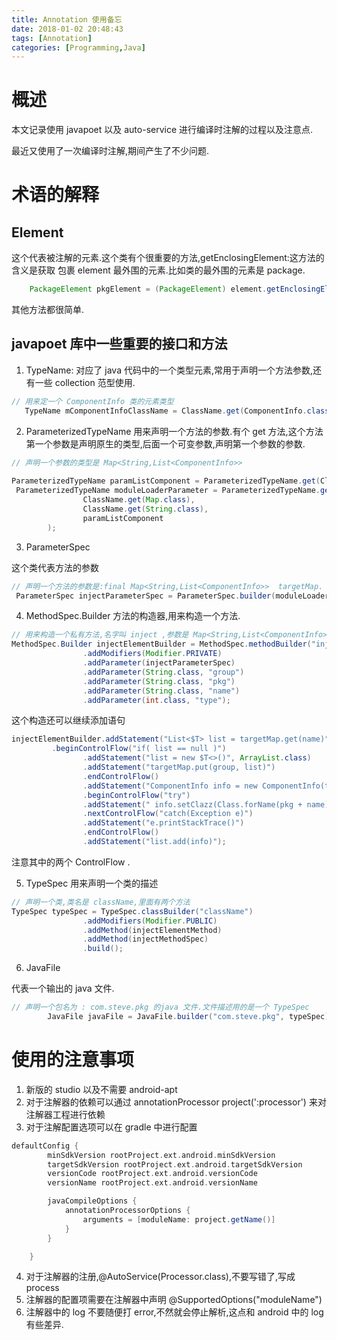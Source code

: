 ```yaml
---
title: Annotation 使用备忘
date: 2018-01-02 20:48:43
tags: [Annotation]
categories: [Programming,Java]
---
```

# 概述

本文记录使用 javapoet 以及 auto-service 进行编译时注解的过程以及注意点. 

<!-- more -->

最近又使用了一次编译时注解,期间产生了不少问题.


# 术语的解释

##  Element 
这个代表被注解的元素.这个类有个很重要的方法,getEnclosingElement:这方法的含义是获取 包裹 element 最外围的元素.比如类的最外围的元素是 package.
```java
    PackageElement pkgElement = (PackageElement) element.getEnclosingElement();
```
其他方法都很简单.

## javapoet 库中一些重要的接口和方法

1. TypeName: 对应了 java 代码中的一个类型元素,常用于声明一个方法参数,还有一些 collection 范型使用.
```java
// 用来定一个 ComponentInfo 类的元素类型
   TypeName mComponentInfoClassName = ClassName.get(ComponentInfo.class);
```

2. ParameterizedTypeName 用来声明一个方法的参数.有个 get 方法,这个方法第一个参数是声明原生的类型,后面一个可变参数,声明第一个参数的参数.
```java
// 声明一个参数的类型是 Map<String,List<ComponentInfo>>
 
ParameterizedTypeName paramListComponent = ParameterizedTypeName.get(ClassName.get(List.class), mComponentInfoClassName);
 ParameterizedTypeName moduleLoaderParameter = ParameterizedTypeName.get(
                ClassName.get(Map.class),
                ClassName.get(String.class),
                paramListComponent
        );
```

3. ParameterSpec

这个类代表方法的参数
```java
// 声明一个方法的参数是:final Map<String,List<ComponentInfo>>  targetMap.
 ParameterSpec injectParameterSpec = ParameterSpec.builder(moduleLoaderParameter, "targetMap", Modifier.FINAL).build();

```

4. MethodSpec.Builder
方法的构造器,用来构造一个方法.
```java
// 用来构造一个私有方法,名字叫 inject ,参数是 Map<String,List<ComponentInfo>>  targetMap,String group,String pkg,String name,int type
MethodSpec.Builder injectElementBuilder = MethodSpec.methodBuilder("inject")
                .addModifiers(Modifier.PRIVATE)
                .addParameter(injectParameterSpec)
                .addParameter(String.class, "group")
                .addParameter(String.class, "pkg")
                .addParameter(String.class, "name")
                .addParameter(int.class, "type");
```

这个构造还可以继续添加语句

```java
injectElementBuilder.addStatement("List<$T> list = targetMap.get(name)", ComponentInfo.class)
		 .beginControlFlow("if( list == null )")
                .addStatement("list = new $T<>()", ArrayList.class)
                .addStatement("targetMap.put(group, list)")
                .endControlFlow()
                .addStatement("ComponentInfo info = new ComponentInfo(type, group, pkg, name)")
                .beginControlFlow("try")
                .addStatement(" info.setClazz(Class.forName(pkg + name))")
                .nextControlFlow("catch(Exception e)")
                .addStatement("e.printStackTrace()")
                .endControlFlow()
                .addStatement("list.add(info)");
```

注意其中的两个 ControlFlow .



5. TypeSpec
用来声明一个类的描述
```java
// 声明一个类,类名是 className,里面有两个方法
TypeSpec typeSpec = TypeSpec.classBuilder("className")
                .addModifiers(Modifier.PUBLIC)
                .addMethod(injectElementMethod)
                .addMethod(injectMethodSpec)
                .build();
```


6. JavaFile

代表一个输出的 java 文件.
```java
// 声明一个包名为 : com.steve.pkg 的java 文件.文件描述用的是一个 TypeSpec 
        JavaFile javaFile = JavaFile.builder("com.steve.pkg", typeSpec).build();

```




# 使用的注意事项
1. 新版的 studio 以及不需要 android-apt
2. 对于注解器的依赖可以通过 annotationProcessor project(':processor') 来对注解器工程进行依赖
3. 对于注解配置选项可以在 gradle 中进行配置

```groovy
defaultConfig {
        minSdkVersion rootProject.ext.android.minSdkVersion
        targetSdkVersion rootProject.ext.android.targetSdkVersion
        versionCode rootProject.ext.android.versionCode
        versionName rootProject.ext.android.versionName

        javaCompileOptions {
            annotationProcessorOptions {
                arguments = [moduleName: project.getName()]
            }
        }

    }
```

4. 对于注解器的注册,@AutoService(Processor.class),不要写错了,写成 process
5. 注解器的配置项需要在注解器中声明 @SupportedOptions("moduleName")
6. 注解器中的 log 不要随便打 error,不然就会停止解析,这点和 android 中的 log 有些差异.






